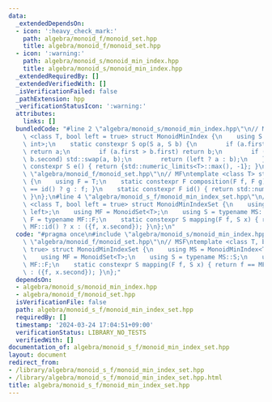 ```yaml
---
data:
  _extendedDependsOn:
  - icon: ':heavy_check_mark:'
    path: algebra/monoid_f/monoid_set.hpp
    title: algebra/monoid_f/monoid_set.hpp
  - icon: ':warning:'
    path: algebra/monoid_s/monoid_min_index.hpp
    title: algebra/monoid_s/monoid_min_index.hpp
  _extendedRequiredBy: []
  _extendedVerifiedWith: []
  _isVerificationFailed: false
  _pathExtension: hpp
  _verificationStatusIcon: ':warning:'
  attributes:
    links: []
  bundledCode: "#line 2 \"algebra/monoid_s/monoid_min_index.hpp\"\n// MS\ntemplate\
    \ <class T, bool left = true> struct MonoidMinIndex {\n    using S = std::pair<T,\
    \ int>;\n    static constexpr S op(S a, S b) {\n        if (a.first < b.first)\
    \ return a;\n        if (a.first > b.first) return b;\n        if (a.second >\
    \ b.second) std::swap(a, b);\n        return (left ? a : b);\n    }\n    static\
    \ constexpr S e() { return {std::numeric_limits<T>::max(), -1}; }\n};\n#line 2\
    \ \"algebra/monoid_f/monoid_set.hpp\"\n// MF\ntemplate <class T> struct MonoidSet\
    \ {\n    using F = T;\n    static constexpr F composition(F f, F g) { return f\
    \ == id() ? g : f; }\n    static constexpr F id() { return std::numeric_limits<F>::max();\
    \ }\n};\n#line 4 \"algebra/monoid_s_f/monoid_min_index_set.hpp\"\n// MSF\ntemplate\
    \ <class T, bool left = true> struct MonoidMinIndexSet {\n    using MS = MonoidMinIndex<T,\
    \ left>;\n    using MF = MonoidSet<T>;\n    using S = typename MS::S;\n    using\
    \ F = typename MF::F;\n    static constexpr S mapping(F f, S x) { return f ==\
    \ MF::id() ? x : ({f, x.second}); }\n};\n"
  code: "#pragma once\n#include \"algebra/monoid_s/monoid_min_index.hpp\"\n#include\
    \ \"algebra/monoid_f/monoid_set.hpp\"\n// MSF\ntemplate <class T, bool left =\
    \ true> struct MonoidMinIndexSet {\n    using MS = MonoidMinIndex<T, left>;\n\
    \    using MF = MonoidSet<T>;\n    using S = typename MS::S;\n    using F = typename\
    \ MF::F;\n    static constexpr S mapping(F f, S x) { return f == MF::id() ? x\
    \ : ({f, x.second}); }\n};"
  dependsOn:
  - algebra/monoid_s/monoid_min_index.hpp
  - algebra/monoid_f/monoid_set.hpp
  isVerificationFile: false
  path: algebra/monoid_s_f/monoid_min_index_set.hpp
  requiredBy: []
  timestamp: '2024-03-24 17:04:51+09:00'
  verificationStatus: LIBRARY_NO_TESTS
  verifiedWith: []
documentation_of: algebra/monoid_s_f/monoid_min_index_set.hpp
layout: document
redirect_from:
- /library/algebra/monoid_s_f/monoid_min_index_set.hpp
- /library/algebra/monoid_s_f/monoid_min_index_set.hpp.html
title: algebra/monoid_s_f/monoid_min_index_set.hpp
---
```

